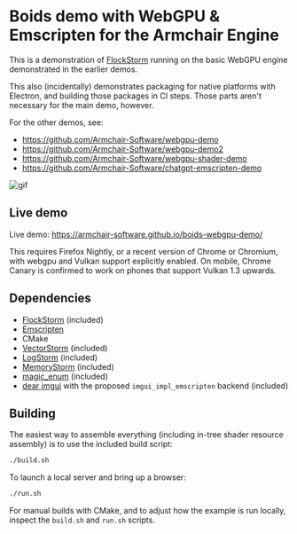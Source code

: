 # Boids demo with WebGPU & Emscripten for the Armchair Engine

This is a demonstration of [FlockStorm](https://github.com/VoxelStorm-Ltd/flockstorm) running on the basic WebGPU engine demonstrated in the earlier demos.

This also (incidentally) demonstrates packaging for native platforms with Electron, and building those packages in CI steps.  Those parts aren't necessary for the main demo, however.

For the other demos, see:
- https://github.com/Armchair-Software/webgpu-demo
- https://github.com/Armchair-Software/webgpu-demo2
- https://github.com/Armchair-Software/webgpu-shader-demo
- https://github.com/Armchair-Software/chatgpt-emscripten-demo

![gif](https://github.com/user-attachments/assets/3737d8b8-1263-4802-a50d-ad85d39659d1)

## Live demo
Live demo: https://armchair-software.github.io/boids-webgpu-demo/

This requires Firefox Nightly, or a recent version of Chrome or Chromium, with webgpu and Vulkan support explicitly enabled.  On mobile, Chrome Canary is confirmed to work on phones that support Vulkan 1.3 upwards.

## Dependencies
- [FlockStorm](https://github.com/VoxelStorm-Ltd/flockstorm) (included)
- [Emscripten](https://emscripten.org/)
- CMake
- [VectorStorm](https://github.com/Armchair-Software/vectorstorm) (included)
- [LogStorm](https://github.com/VoxelStorm-Ltd/logstorm) (included)
- [MemoryStorm](https://github.com/VoxelStorm-Ltd/memorystorm) (included)
- [magic_enum](https://github.com/Neargye/magic_enum) (included)
- [dear imgui](https://github.com/ocornut/imgui) with the proposed `imgui_impl_emscripten` backend (included)

## Building
The easiest way to assemble everything (including in-tree shader resource assembly) is to use the included build script:
```sh
./build.sh
```

To launch a local server and bring up a browser:
```sh
./run.sh
```

For manual builds with CMake, and to adjust how the example is run locally, inspect the `build.sh` and `run.sh` scripts.
